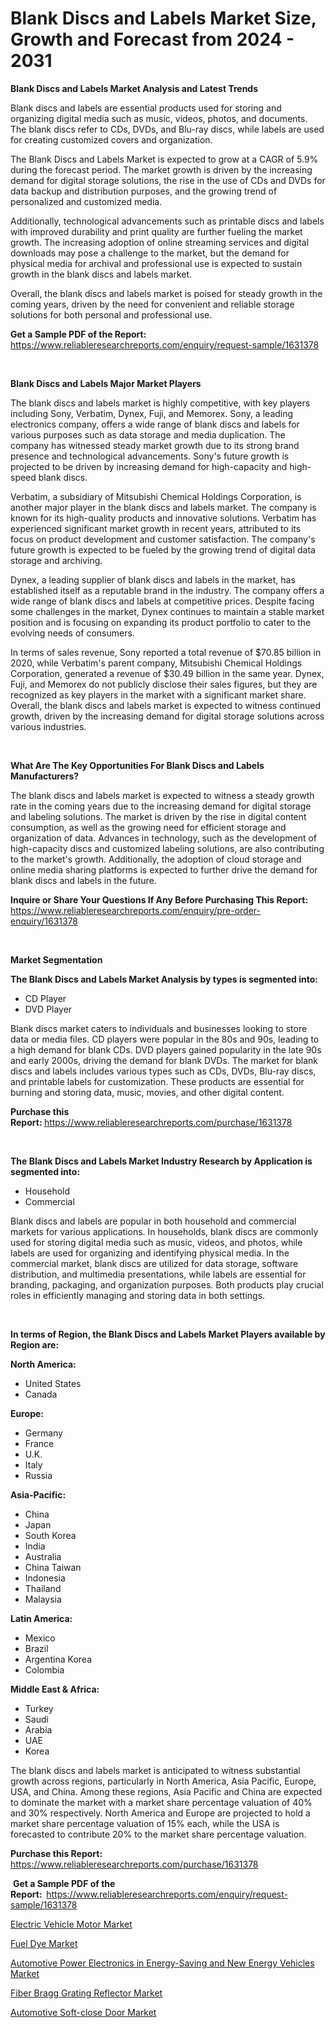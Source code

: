 <p><h1>Blank Discs and Labels Market Size, Growth and Forecast from 2024 - 2031</h1></p><p><strong>Blank Discs and Labels Market Analysis and Latest Trends</strong></p>
<p><p>Blank discs and labels are essential products used for storing and organizing digital media such as music, videos, photos, and documents. The blank discs refer to CDs, DVDs, and Blu-ray discs, while labels are used for creating customized covers and organization.</p><p>The Blank Discs and Labels Market is expected to grow at a CAGR of 5.9% during the forecast period. The market growth is driven by the increasing demand for digital storage solutions, the rise in the use of CDs and DVDs for data backup and distribution purposes, and the growing trend of personalized and customized media.</p><p>Additionally, technological advancements such as printable discs and labels with improved durability and print quality are further fueling the market growth. The increasing adoption of online streaming services and digital downloads may pose a challenge to the market, but the demand for physical media for archival and professional use is expected to sustain growth in the blank discs and labels market.</p><p>Overall, the blank discs and labels market is poised for steady growth in the coming years, driven by the need for convenient and reliable storage solutions for both personal and professional use.</p></p>
<p><strong>Get a Sample PDF of the Report:&nbsp;</strong> <a href="https://www.reliableresearchreports.com/enquiry/request-sample/1631378">https://www.reliableresearchreports.com/enquiry/request-sample/1631378</a></p>
<p>&nbsp;</p>
<p><strong>Blank Discs and Labels Major Market Players</strong></p>
<p><p>The blank discs and labels market is highly competitive, with key players including Sony, Verbatim, Dynex, Fuji, and Memorex. Sony, a leading electronics company, offers a wide range of blank discs and labels for various purposes such as data storage and media duplication. The company has witnessed steady market growth due to its strong brand presence and technological advancements. Sony's future growth is projected to be driven by increasing demand for high-capacity and high-speed blank discs.</p><p>Verbatim, a subsidiary of Mitsubishi Chemical Holdings Corporation, is another major player in the blank discs and labels market. The company is known for its high-quality products and innovative solutions. Verbatim has experienced significant market growth in recent years, attributed to its focus on product development and customer satisfaction. The company's future growth is expected to be fueled by the growing trend of digital data storage and archiving.</p><p>Dynex, a leading supplier of blank discs and labels in the market, has established itself as a reputable brand in the industry. The company offers a wide range of blank discs and labels at competitive prices. Despite facing some challenges in the market, Dynex continues to maintain a stable market position and is focusing on expanding its product portfolio to cater to the evolving needs of consumers.</p><p>In terms of sales revenue, Sony reported a total revenue of $70.85 billion in 2020, while Verbatim's parent company, Mitsubishi Chemical Holdings Corporation, generated a revenue of $30.49 billion in the same year. Dynex, Fuji, and Memorex do not publicly disclose their sales figures, but they are recognized as key players in the market with a significant market share. Overall, the blank discs and labels market is expected to witness continued growth, driven by the increasing demand for digital storage solutions across various industries.</p></p>
<p>&nbsp;</p>
<p><strong>What Are The Key Opportunities For Blank Discs and Labels Manufacturers?</strong></p>
<p><p>The blank discs and labels market is expected to witness a steady growth rate in the coming years due to the increasing demand for digital storage and labeling solutions. The market is driven by the rise in digital content consumption, as well as the growing need for efficient storage and organization of data. Advances in technology, such as the development of high-capacity discs and customized labeling solutions, are also contributing to the market's growth. Additionally, the adoption of cloud storage and online media sharing platforms is expected to further drive the demand for blank discs and labels in the future.</p></p>
<p><strong>Inquire or Share Your Questions If Any Before Purchasing This Report:</strong> <a href="https://www.reliableresearchreports.com/enquiry/pre-order-enquiry/1631378">https://www.reliableresearchreports.com/enquiry/pre-order-enquiry/1631378</a></p>
<p>&nbsp;</p>
<p><strong>Market Segmentation</strong></p>
<p><strong>The Blank Discs and Labels Market Analysis by types is segmented into:</strong></p>
<p><ul><li>CD Player</li><li>DVD Player</li></ul></p>
<p><p>Blank discs market caters to individuals and businesses looking to store data or media files. CD players were popular in the 80s and 90s, leading to a high demand for blank CDs. DVD players gained popularity in the late 90s and early 2000s, driving the demand for blank DVDs. The market for blank discs and labels includes various types such as CDs, DVDs, Blu-ray discs, and printable labels for customization. These products are essential for burning and storing data, music, movies, and other digital content.</p></p>
<p><strong>Purchase this Report:&nbsp;</strong><a href="https://www.reliableresearchreports.com/purchase/1631378">https://www.reliableresearchreports.com/purchase/1631378</a></p>
<p>&nbsp;</p>
<p><strong>The Blank Discs and Labels Market Industry Research by Application is segmented into:</strong></p>
<p><ul><li>Household</li><li>Commercial</li></ul></p>
<p><p>Blank discs and labels are popular in both household and commercial markets for various applications. In households, blank discs are commonly used for storing digital media such as music, videos, and photos, while labels are used for organizing and identifying physical media. In the commercial market, blank discs are utilized for data storage, software distribution, and multimedia presentations, while labels are essential for branding, packaging, and organization purposes. Both products play crucial roles in efficiently managing and storing data in both settings.</p></p>
<p>&nbsp;</p>
<p><strong>In terms of Region, the Blank Discs and Labels Market Players available by Region are:</strong></p>
<p>
    <p> <strong> North America: </strong>
        <ul>
            <li>United States</li>
            <li>Canada</li>
        </ul>
        </p> 
    <p> <strong> Europe: </strong>
        <ul>
            <li>Germany</li>
            <li>France</li>
            <li>U.K.</li>
            <li>Italy</li>
            <li>Russia</li>
        </ul>
        </p> 
    <p> <strong> Asia-Pacific: </strong>
        <ul>
            <li>China</li>
            <li>Japan</li>
            <li>South Korea</li>
            <li>India</li>
            <li>Australia</li>
            <li>China Taiwan</li>
            <li>Indonesia</li>
            <li>Thailand</li>
            <li>Malaysia</li>
        </ul>
        </p> 
    <p> <strong> Latin America: </strong>
        <ul>
            <li>Mexico</li>
            <li>Brazil</li>
            <li>Argentina Korea</li>
            <li>Colombia</li>
        </ul>
        </p> 
    <p> <strong> Middle East & Africa: </strong>
        <ul>
            <li>Turkey</li>
            <li>Saudi</li>
            <li>Arabia</li>
            <li>UAE</li>
            <li>Korea</li>
        </ul>
    </p>
    </p>
<p><p>The blank discs and labels market is anticipated to witness substantial growth across regions, particularly in North America, Asia Pacific, Europe, USA, and China. Among these regions, Asia Pacific and China are expected to dominate the market with a market share percentage valuation of 40% and 30% respectively. North America and Europe are projected to hold a market share percentage valuation of 15% each, while the USA is forecasted to contribute 20% to the market share percentage valuation.</p></p>
<p><strong>Purchase this Report: </strong><a href="https://www.reliableresearchreports.com/purchase/1631378">https://www.reliableresearchreports.com/purchase/1631378</a></p>
<p>&nbsp;<strong>Get a Sample PDF of the Report:&nbsp;&nbsp;</strong><a href="https://www.reliableresearchreports.com/enquiry/request-sample/1631378">https://www.reliableresearchreports.com/enquiry/request-sample/1631378</a></p>
<p><strong></strong></p>
<p><p><a href="https://fearless-okapi-6c8.notion.site/Electric-Vehicle-Motor-Market-Research-Report-The-Key-To-Successful-Business-Strategy-Forecasted-fo-622b66567f10414db8d84106de084b18">Electric Vehicle Motor Market</a></p><p><a href="https://view.publitas.com/reportprime-1/fuel-dye-market-offer-valuable-insights-into-market-size-market-share-market-trends-and-projections-spanning-from-2024-to-2031/">Fuel Dye Market</a></p><p><a href="https://zircon-bluebell-299.notion.site/Automotive-Power-Electronics-in-Energy-Saving-and-New-Energy-Vehicles-Market-Size-Reflecting-a-Forec-7daf53bc8fbf45cb89f167f63e68afbb">Automotive Power Electronics in Energy-Saving and New Energy Vehicles Market</a></p><p><a href="https://view.publitas.com/reportprime-1/fiber-bragg-grating-reflector-market-dynamics-2024-2031-also-about-its-market-trends-projections-and-opportunities/">Fiber Bragg Grating Reflector Market</a></p><p><a href="https://scarlet-rocket-c63.notion.site/Global-Automotive-Soft-close-Door-Market-Size-and-Market-Trends-Insights-and-Projections-from-2024--47e4f40385c74516bd9b9686dd9d1f5b">Automotive Soft-close Door Market</a></p></p>